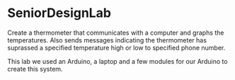 # SeniorDesignLab
Create a thermometer that communicates with a computer and graphs the temperatures. Also sends messages indicating the thermometer has suprassed a specified temperature high or low to specified phone number.

This lab we used an Arduino, a laptop and a few modules for our Arduino to create this system.

